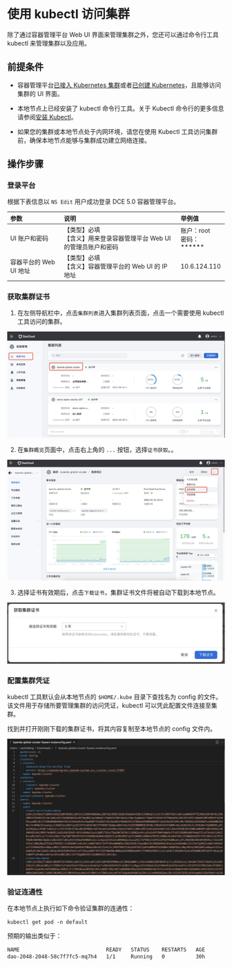 # 使用 kubectl 访问集群

除了通过容器管理平台 Web UI 界面来管理集群之外，您还可以通过命令行工具 kubectl 来管理集群以及应用。

## 前提条件

- 容器管理平台[已接入 Kubernetes 集群](../Clusters/JoinACluster.md)或者[已创建 Kubernetes](CreateCluster.md)，且能够访问集群的 UI 界面。

- 本地节点上已经安装了 kubectl 命令行工具。关于 Kubectl 命令行的更多信息请参阅[安装 Kubectl](https://kubernetes.io/docs/user-guide/kubectl/?spm=a2c4g.11186623.0.0.1841663fmq8YID)。

- 如果您的集群或本地节点处于内网环境，请您在使用 Kubectl 工具访问集群前，确保本地节点能够与集群成功建立网络连接。

## 操作步骤

### 登录平台

根据下表信息以 `NS Edit` 用户成功登录 DCE 5.0 容器管理平台。

| 参数                    | 说明                                                         | 举例值                       |
| :---------------------- | :----------------------------------------------------------- | :--------------------------- |
| UI 账户和密码          | 【类型】必填<br />【含义】用来登录容器管理平台 Web UI 的管理员账户和密码 | 账户：root<br />密码：****** |
| 容器平台的 Web UI 地址 | 【类型】必填<br />【含义】容器管理平台的 Web UI 的 IP 地址   | 10.6.124.110                 |

### 获取集群证书

1. 在左侧导航栏中，点击`集群列表`进入集群列表页面，点击一个需要使用 kubectl 工具访问的集群。

  ![集群列表](../../images/kubectl00.png)

2. 在`集群概览`页面中，点击右上角的 `...` 按钮，选择`证书获取`。。

  ![集群概览](../../images/kubectl01.png)

3. 选择证书有效期后，点击`下载证书`，集群证书文件将被自动下载到本地节点。

  ![获取集群证书](../../images/kubectl02.png)

### 配置集群凭证

kubectl 工具默认会从本地节点的 `$HOME/.kube` 目录下查找名为 config 的文件。该文件用于存储所要管理集群的访问凭证，kubectl 可以凭此配置文件连接至集群。

找到并打开刚刚下载的集群证书，将其内容复制至本地节点的 config 文件内。

![证书内容](../../images/kubectl03.png)

### 验证连通性

在本地节点上执行如下命令验证集群的连通性：

```shell
kubectl get pod -n default
```

预期的输出类似于：

```shell
NAME                            READY   STATUS    RESTARTS   AGE           
dao-2048-2048-58c7f7fc5-mq7h4   1/1     Running   0          30h
```
